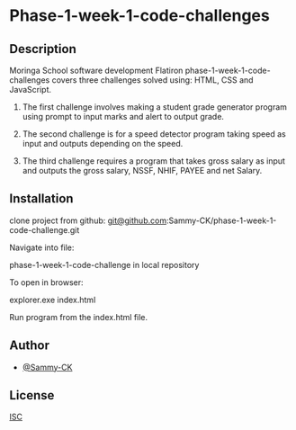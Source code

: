 
# Phase-1-week-1-code-challenges

## Description
Moringa School software development Flatiron phase-1-week-1-code-challenges covers three challenges solved using:
HTML, CSS and JavaScript.

1)  The first challenge involves making a student grade generator program using prompt to input marks and alert to output grade.

2)  The second challenge is for a speed detector program taking speed as input and outputs depending on the speed.

3)  The third challenge requires a program that takes gross salary as input and outputs the gross salary, NSSF, NHIF, PAYEE and net Salary.



## Installation
clone project from github:  git@github.com:Sammy-CK/phase-1-week-1-code-challenge.git

Navigate into file:

phase-1-week-1-code-challenge in local repository

To open in browser:

explorer.exe index.html

Run program from the index.html file.



## Author

- [@Sammy-CK](https://www.github.com/Sammy-CK)


## License

[ISC](https://choosealicense.com/licenses/isc/)

